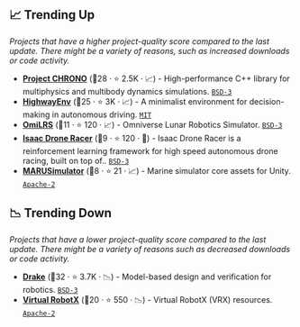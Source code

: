 ## 📈 Trending Up

_Projects that have a higher project-quality score compared to the last update. There might be a variety of reasons, such as increased downloads or code activity._

- <b><a href="https://projectchrono.org">Project CHRONO</a></b> (🥇28 ·  ⭐ 2.5K · 📈) - High-performance C++ library for multiphysics and multibody dynamics simulations. <code><a href="http://bit.ly/3aKzpTv">BSD-3</a></code>
- <b><a href="https://highway-env.farama.org/">HighwayEnv</a></b> (🥇25 ·  ⭐ 3K · 📈) - A minimalist environment for decision-making in autonomous driving. <code><a href="http://bit.ly/34MBwT8">MIT</a></code>
- <b><a href="https://github.com/OmniLRS/OmniLRS/wiki">OmiLRS</a></b> (🥉11 ·  ⭐ 120 · 📈) - Omniverse Lunar Robotics Simulator. <code><a href="http://bit.ly/3aKzpTv">BSD-3</a></code>
- <b><a href="https://github.com/kousheekc/isaac_drone_racer">Isaac Drone Racer</a></b> (🥉9 ·  ⭐ 120 · 🐣) - Isaac Drone Racer is a reinforcement learning framework for high speed autonomous drone racing, built on top of.. <code><a href="http://bit.ly/3aKzpTv">BSD-3</a></code>
- <b><a href="https://github.com/MARUSimulator/marus-core">MARUSimulator</a></b> (🥉8 ·  ⭐ 21 · 📈) - Marine simulator core assets for Unity. <code><a href="http://bit.ly/3nYMfla">Apache-2</a></code>

## 📉 Trending Down

_Projects that have a lower project-quality score compared to the last update. There might be a variety of reasons such as decreased downloads or code activity._

- <b><a href="https://drake.mit.edu/">Drake</a></b> (🥇32 ·  ⭐ 3.7K · 📉) - Model-based design and verification for robotics. <code><a href="http://bit.ly/3aKzpTv">BSD-3</a></code>
- <b><a href="https://github.com/osrf/vrx">Virtual RobotX</a></b> (🥇20 ·  ⭐ 550 · 📉) - Virtual RobotX (VRX) resources. <code><a href="http://bit.ly/3nYMfla">Apache-2</a></code>

